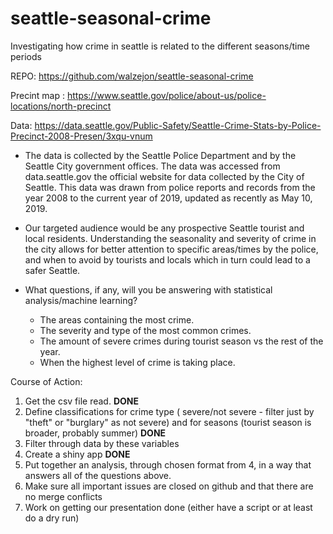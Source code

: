 # seattle-seasonal-crime
Investigating how crime in seattle is related to the different seasons/time periods 


REPO: https://github.com/walzejon/seattle-seasonal-crime 

Precint map : https://www.seattle.gov/police/about-us/police-locations/north-precinct 


Data: https://data.seattle.gov/Public-Safety/Seattle-Crime-Stats-by-Police-Precinct-2008-Presen/3xqu-vnum 

* The data is collected by the Seattle Police Department and by the Seattle City government offices. The data was accessed from data.seattle.gov the official website for data collected by the City of Seattle. This data was drawn from police reports and records from the year 2008 to the current year of 2019, updated as recently as May 10, 2019. 

* Our targeted audience would be any prospective Seattle tourist and local residents. Understanding the seasonality and severity of crime in the city allows for better attention to specific areas/times by the police, and when to avoid by tourists and locals which in turn could lead to a safer Seattle. 

* What questions, if any, will you be answering with statistical analysis/machine learning?
  - The areas containing the most crime. 
  - The severity and type of the most common  crimes. 
  - The amount of severe crimes during tourist season vs the rest of the year. 
  - When the highest level of crime is taking place. 

Course of Action:  
1. Get the csv file read. **DONE**
2. Define classifications for crime type ( severe/not severe - filter just by "theft" or "burglary" as not severe) and for seasons (tourist season is broader, probably summer) **DONE**
3. Filter through data by these variables
4. Create a shiny app **DONE**
5. Put together an analysis, through chosen format from 4, in a way that answers all of the questions above.
6. Make sure all important issues are closed on github and that there are no merge conflicts
7. Work on getting our presentation done (either have a script or at least do a dry run)
